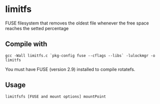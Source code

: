 # limitfs
FUSE filesystem that removes the oldest file whenever the free space reaches the setted percentage

## Compile with
```
gcc -Wall limitfs.c `pkg-config fuse --cflags --libs` -lulockmgr -o limitfs
```

You must have FUSE (version 2.9) installed to compile rotatefs.

## Usage
```
limitfsfs [FUSE and mount options] mountPoint
```

